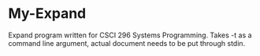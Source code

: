 # My-Expand

Expand program written for CSCI 296 Systems Programming.
Takes -t as a command line argument, actual document needs to be put through stdin.
